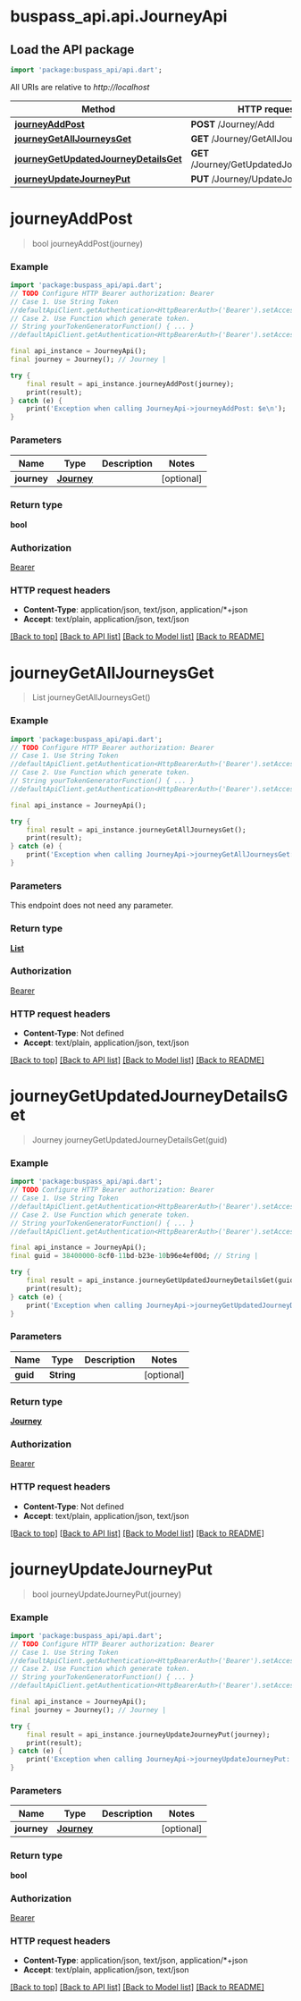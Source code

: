 # buspass_api.api.JourneyApi

## Load the API package
```dart
import 'package:buspass_api/api.dart';
```

All URIs are relative to *http://localhost*

Method | HTTP request | Description
------------- | ------------- | -------------
[**journeyAddPost**](JourneyApi.md#journeyaddpost) | **POST** /Journey/Add | 
[**journeyGetAllJourneysGet**](JourneyApi.md#journeygetalljourneysget) | **GET** /Journey/GetAllJourneys | 
[**journeyGetUpdatedJourneyDetailsGet**](JourneyApi.md#journeygetupdatedjourneydetailsget) | **GET** /Journey/GetUpdatedJourneyDetails | 
[**journeyUpdateJourneyPut**](JourneyApi.md#journeyupdatejourneyput) | **PUT** /Journey/UpdateJourney | 


# **journeyAddPost**
> bool journeyAddPost(journey)



### Example
```dart
import 'package:buspass_api/api.dart';
// TODO Configure HTTP Bearer authorization: Bearer
// Case 1. Use String Token
//defaultApiClient.getAuthentication<HttpBearerAuth>('Bearer').setAccessToken('YOUR_ACCESS_TOKEN');
// Case 2. Use Function which generate token.
// String yourTokenGeneratorFunction() { ... }
//defaultApiClient.getAuthentication<HttpBearerAuth>('Bearer').setAccessToken(yourTokenGeneratorFunction);

final api_instance = JourneyApi();
final journey = Journey(); // Journey | 

try {
    final result = api_instance.journeyAddPost(journey);
    print(result);
} catch (e) {
    print('Exception when calling JourneyApi->journeyAddPost: $e\n');
}
```

### Parameters

Name | Type | Description  | Notes
------------- | ------------- | ------------- | -------------
 **journey** | [**Journey**](Journey.md)|  | [optional] 

### Return type

**bool**

### Authorization

[Bearer](../README.md#Bearer)

### HTTP request headers

 - **Content-Type**: application/json, text/json, application/*+json
 - **Accept**: text/plain, application/json, text/json

[[Back to top]](#) [[Back to API list]](../README.md#documentation-for-api-endpoints) [[Back to Model list]](../README.md#documentation-for-models) [[Back to README]](../README.md)

# **journeyGetAllJourneysGet**
> List<Journey> journeyGetAllJourneysGet()



### Example
```dart
import 'package:buspass_api/api.dart';
// TODO Configure HTTP Bearer authorization: Bearer
// Case 1. Use String Token
//defaultApiClient.getAuthentication<HttpBearerAuth>('Bearer').setAccessToken('YOUR_ACCESS_TOKEN');
// Case 2. Use Function which generate token.
// String yourTokenGeneratorFunction() { ... }
//defaultApiClient.getAuthentication<HttpBearerAuth>('Bearer').setAccessToken(yourTokenGeneratorFunction);

final api_instance = JourneyApi();

try {
    final result = api_instance.journeyGetAllJourneysGet();
    print(result);
} catch (e) {
    print('Exception when calling JourneyApi->journeyGetAllJourneysGet: $e\n');
}
```

### Parameters
This endpoint does not need any parameter.

### Return type

[**List<Journey>**](Journey.md)

### Authorization

[Bearer](../README.md#Bearer)

### HTTP request headers

 - **Content-Type**: Not defined
 - **Accept**: text/plain, application/json, text/json

[[Back to top]](#) [[Back to API list]](../README.md#documentation-for-api-endpoints) [[Back to Model list]](../README.md#documentation-for-models) [[Back to README]](../README.md)

# **journeyGetUpdatedJourneyDetailsGet**
> Journey journeyGetUpdatedJourneyDetailsGet(guid)



### Example
```dart
import 'package:buspass_api/api.dart';
// TODO Configure HTTP Bearer authorization: Bearer
// Case 1. Use String Token
//defaultApiClient.getAuthentication<HttpBearerAuth>('Bearer').setAccessToken('YOUR_ACCESS_TOKEN');
// Case 2. Use Function which generate token.
// String yourTokenGeneratorFunction() { ... }
//defaultApiClient.getAuthentication<HttpBearerAuth>('Bearer').setAccessToken(yourTokenGeneratorFunction);

final api_instance = JourneyApi();
final guid = 38400000-8cf0-11bd-b23e-10b96e4ef00d; // String | 

try {
    final result = api_instance.journeyGetUpdatedJourneyDetailsGet(guid);
    print(result);
} catch (e) {
    print('Exception when calling JourneyApi->journeyGetUpdatedJourneyDetailsGet: $e\n');
}
```

### Parameters

Name | Type | Description  | Notes
------------- | ------------- | ------------- | -------------
 **guid** | **String**|  | [optional] 

### Return type

[**Journey**](Journey.md)

### Authorization

[Bearer](../README.md#Bearer)

### HTTP request headers

 - **Content-Type**: Not defined
 - **Accept**: text/plain, application/json, text/json

[[Back to top]](#) [[Back to API list]](../README.md#documentation-for-api-endpoints) [[Back to Model list]](../README.md#documentation-for-models) [[Back to README]](../README.md)

# **journeyUpdateJourneyPut**
> bool journeyUpdateJourneyPut(journey)



### Example
```dart
import 'package:buspass_api/api.dart';
// TODO Configure HTTP Bearer authorization: Bearer
// Case 1. Use String Token
//defaultApiClient.getAuthentication<HttpBearerAuth>('Bearer').setAccessToken('YOUR_ACCESS_TOKEN');
// Case 2. Use Function which generate token.
// String yourTokenGeneratorFunction() { ... }
//defaultApiClient.getAuthentication<HttpBearerAuth>('Bearer').setAccessToken(yourTokenGeneratorFunction);

final api_instance = JourneyApi();
final journey = Journey(); // Journey | 

try {
    final result = api_instance.journeyUpdateJourneyPut(journey);
    print(result);
} catch (e) {
    print('Exception when calling JourneyApi->journeyUpdateJourneyPut: $e\n');
}
```

### Parameters

Name | Type | Description  | Notes
------------- | ------------- | ------------- | -------------
 **journey** | [**Journey**](Journey.md)|  | [optional] 

### Return type

**bool**

### Authorization

[Bearer](../README.md#Bearer)

### HTTP request headers

 - **Content-Type**: application/json, text/json, application/*+json
 - **Accept**: text/plain, application/json, text/json

[[Back to top]](#) [[Back to API list]](../README.md#documentation-for-api-endpoints) [[Back to Model list]](../README.md#documentation-for-models) [[Back to README]](../README.md)

